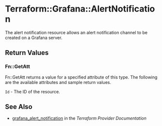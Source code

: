 # Terraform::Grafana::AlertNotification

The alert notification resource allows an alert notification channel to be created on a Grafana server.

## Return Values

### Fn::GetAtt

Fn::GetAtt returns a value for a specified attribute of this type. The following are the available attributes and sample return values.

`Id` - The ID of the resource.

## See Also

* [grafana_alert_notification](https://www.terraform.io/docs/providers/grafana/r/alert_notification.html) in the _Terraform Provider Documentation_